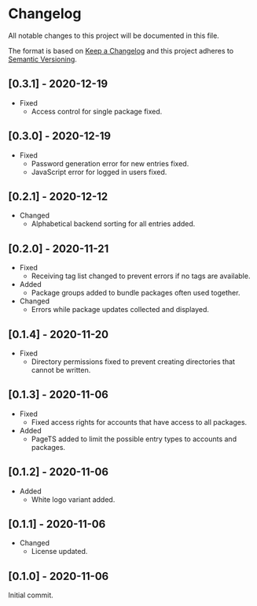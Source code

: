 # Changelog
All notable changes to this project will be documented in this file.

The format is based on [Keep a Changelog](https://keepachangelog.com/en/1.0.0/) and this project adheres to [Semantic Versioning](https://semver.org/spec/v2.0.0.html).

## [0.3.1] - 2020-12-19
* Fixed
  * Access control for single package fixed.

## [0.3.0] - 2020-12-19
* Fixed
  * Password generation error for new entries fixed.
  * JavaScript error for logged in users fixed.

## [0.2.1] - 2020-12-12
* Changed
  * Alphabetical backend sorting for all entries added.

## [0.2.0] - 2020-11-21
* Fixed
  * Receiving tag list changed to prevent errors if no tags are available.
* Added
  * Package groups added to bundle packages often used together.
* Changed
  * Errors while package updates collected and displayed.

## [0.1.4] - 2020-11-20
* Fixed
  * Directory permissions fixed to prevent creating directories that cannot be written.

## [0.1.3] - 2020-11-06
* Fixed
  * Fixed access rights for accounts that have access to all packages.
* Added
  * PageTS added to limit the possible entry types to accounts and packages.

## [0.1.2] - 2020-11-06
* Added
  * White logo variant added.

## [0.1.1] - 2020-11-06
* Changed
  * License updated.

## [0.1.0] - 2020-11-06
Initial commit.

